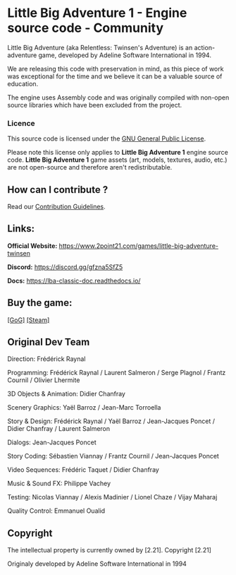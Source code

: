 # Little Big Adventure 1 - Engine source code - Community
Little Big Adventure (aka Relentless: Twinsen's Adventure) is an action-adventure game, developed by Adeline Software International in 1994. 

We are releasing this code with preservation in mind, as this piece of work was exceptional for the time and we believe it can be a valuable source of education.

The engine uses Assembly code and was originally compiled with non-open source libraries which have been excluded from the project. 

### Licence
This source code is licensed under the [GNU General Public License](https://github.com/2point21/lba1-classic-community/blob/main/LICENSE).

Please note this license only applies to **Little Big Adventure 1** engine source code. **Little Big Adventure 1** game assets (art, models, textures, audio, etc.) are not open-source and therefore aren't redistributable.

## How can I contribute ?

Read our [Contribution Guidelines](https://github.com/2point21/lba1-classic-community/blob/main/CONTRIBUTING.md).

## Links:
**Official Website:** https://www.2point21.com/games/little-big-adventure-twinsen

**Discord:** https://discord.gg/gfzna5SfZ5

**Docs:** https://lba-classic-doc.readthedocs.io/

## Buy the game:
 [[GoG]](https://www.gog.com/game/little_big_adventure)  [[Steam]](https://store.steampowered.com/app/397330/Little_Big_Adventure__Enhanced_Edition/?l=french)

## Original Dev Team
Direction: Frédérick Raynal

Programming: Frédérick Raynal / Laurent Salmeron / Serge Plagnol / Frantz Cournil / Olivier Lhermite

3D Objects & Animation: Didier Chanfray

Scenery Graphics: Yaël Barroz / Jean-Marc Torroella

Story & Design: Frédérick Raynal / Yaël Barroz / Jean-Jacques Poncet / Didier Chanfray / Laurent Salmeron

Dialogs: Jean-Jacques Poncet

Story Coding: Sébastien Viannay / Frantz Cournil / Jean-Jacques Poncet

Video Sequences: Frédéric Taquet / Didier Chanfray

Music & Sound FX: Philippe Vachey

Testing: Nicolas Viannay / Alexis Madinier / Lionel Chaze / Vijay Maharaj

Quality Control: Emmanuel Oualid

## Copyright
The intellectual property is currently owned by [2.21]. Copyright [2.21]

Originaly developed by Adeline Software International in 1994
